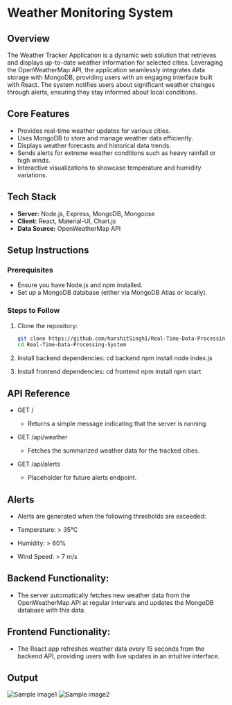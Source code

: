 # Weather Monitoring System

## Overview
The Weather Tracker Application is a dynamic web solution that retrieves and displays up-to-date weather information for selected cities. Leveraging the OpenWeatherMap API, the application seamlessly integrates data storage with MongoDB, providing users with an engaging interface built with React. The system notifies users about significant weather changes through alerts, ensuring they stay informed about local conditions.

## Core Features
- Provides real-time weather updates for various cities.
- Uses MongoDB to store and manage weather data efficiently.
- Displays weather forecasts and historical data trends.
- Sends alerts for extreme weather conditions such as heavy rainfall or high winds.
- Interactive visualizations to showcase temperature and humidity variations.

## Tech Stack
- **Server:** Node.js, Express, MongoDB, Mongoose
- **Client:** React, Material-UI, Chart.js
- **Data Source:** OpenWeatherMap API

## Setup Instructions

### Prerequisites
- Ensure you have Node.js and npm installed.
- Set up a MongoDB database (either via MongoDB Atlas or locally).

### Steps to Follow
1. Clone the repository:
   ```bash
   git clone https://github.com/harshitSingh1/Real-Time-Data-Processing-System.git
   cd Real-Time-Data-Processing-System

2. Install backend dependencies:
   cd backend
   npm install
   node index.js

3. Install frontend dependencies:
    cd frontend
    npm install
    npm start


      
## API Reference
 - GET /
   - Returns a simple message indicating that the server is running.

 - GET /api/weather
   - Fetches the summarized weather data for the tracked cities.

- GET /api/alerts
  - Placeholder for future alerts endpoint.

## Alerts
 - Alerts are generated when the following thresholds are exceeded:

 - Temperature: > 35°C
 - Humidity: > 60%
 - Wind Speed: > 7 m/s

## Backend Functionality: 
 - The server automatically fetches new weather data from the OpenWeatherMap API at regular intervals and updates the MongoDB database with this data.

## Frontend Functionality: 
 - The React app refreshes weather data every 15 seconds from the backend API, providing users with live updates in an intuitive interface.

## Output
![Sample image1](./Sample1.png)
![Sample image2](./Sample2.png)